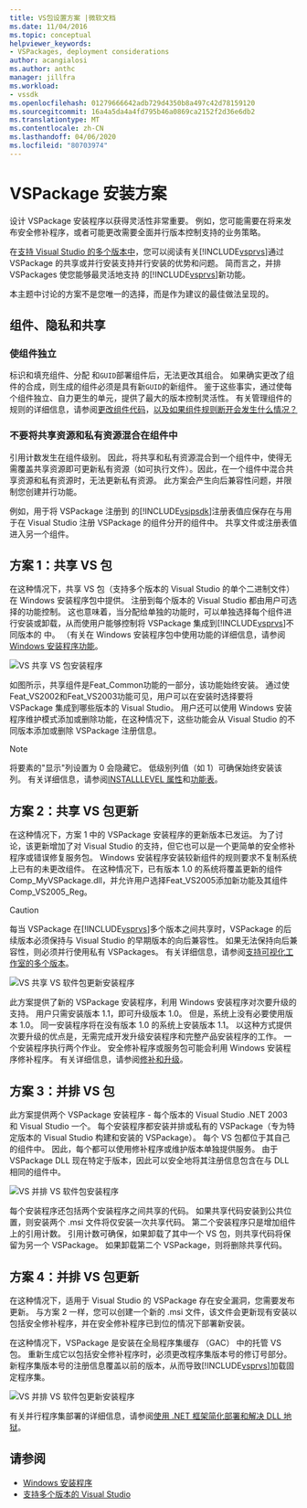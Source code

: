 ```yaml
---
title: VS包设置方案 |微软文档
ms.date: 11/04/2016
ms.topic: conceptual
helpviewer_keywords:
- VSPackages, deployment considerations
author: acangialosi
ms.author: anthc
manager: jillfra
ms.workload:
- vssdk
ms.openlocfilehash: 01279666642adb729d4350b8a497c42d78159120
ms.sourcegitcommit: 16a4a5da4a4fd795b46a0869ca2152f2d36e6db2
ms.translationtype: MT
ms.contentlocale: zh-CN
ms.lasthandoff: 04/06/2020
ms.locfileid: "80703974"
---
```

# <a name="vspackage-setup-scenarios"></a>VSPackage 安装方案

设计 VSPackage 安装程序以获得灵活性非常重要。 例如，您可能需要在将来发布安全修补程序，或者可能更改需要全面并行版本控制支持的业务策略。

在[支持 Visual Studio 的多个版本中](../../extensibility/supporting-multiple-versions-of-visual-studio.md)，您可以阅读有关[!INCLUDE[vsprvs](../../code-quality/includes/vsprvs_md.md)]通过 VSPackage 的共享或并行安装支持并行安装的优势和问题。 简而言之，并排 VSPackages 使您能够最灵活地支持 的[!INCLUDE[vsprvs](../../code-quality/includes/vsprvs_md.md)]新功能。

本主题中讨论的方案不是您唯一的选择，而是作为建议的最佳做法呈现的。

## <a name="components-privacy-and-sharing"></a>组件、隐私和共享

### <a name="make-your-components-independent"></a>使组件独立

标识和填充组件、分配 和`GUID`部署组件后，无法更改其组合。 如果确实更改了组件的合成，则生成的组件必须是具有新`GUID`的新组件。 鉴于这些事实，通过使每个组件独立、自力更生的单元，提供了最大的版本控制灵活性。 有关管理组件的规则的详细信息，请参阅[更改组件代码](/windows/desktop/Msi/changing-the-component-code)，[以及如果组件规则断开会发生什么情况？](/windows/desktop/Msi/what-happens-if-the-component-rules-are-broken)

### <a name="do-not-mix-shared-and-private-resources-in-a-component"></a>不要将共享资源和私有资源混合在组件中

引用计数发生在组件级别。 因此，将共享和私有资源混合到一个组件中，使得无需覆盖共享资源即可更新私有资源（如可执行文件）。因此，在一个组件中混合共享资源和私有资源时，无法更新私有资源。 此方案会产生向后兼容性问题，并限制您创建并行功能。

例如，用于将 VSPackage 注册到 的[!INCLUDE[vsipsdk](../../extensibility/includes/vsipsdk_md.md)]注册表值应保存在与用于在 Visual Studio 注册 VSPackage 的组件分开的组件中。 共享文件或注册表值进入另一个组件。

## <a name="scenario-1-shared-vspackage"></a>方案 1：共享 VS 包

在这种情况下，共享 VS 包（支持多个版本的 Visual Studio 的单个二进制文件）在 Windows 安装程序包中提供。 注册到每个版本的 Visual Studio 都由用户可选择的功能控制。 这也意味着，当分配给单独的功能时，可以单独选择每个组件进行安装或卸载，从而使用户能够控制将 VSPackage 集成到[!INCLUDE[vsprvs](../../code-quality/includes/vsprvs_md.md)]不同版本的 中。 （有关在 Windows 安装程序包中使用功能的详细信息，请参阅[Windows 安装程序功能](/windows/desktop/Msi/windows-installer-features)。

![VS 共享 VS 包安装程序](../../extensibility/internals/media/vs_sharedpackage.gif "VS_SharedPackage")

如图所示，共享组件是Feat_Common功能的一部分，该功能始终安装。 通过使Feat_VS2002和Feat_VS2003功能可见，用户可以在安装时选择要将 VSPackage 集成到哪些版本的 Visual Studio。 用户还可以使用 Windows 安装程序维护模式添加或删除功能，在这种情况下，这些功能会从 Visual Studio 的不同版本添加或删除 VSPackage 注册信息。

> [!NOTE]
> 将要素的"显示"列设置为 0 会隐藏它。 低级别列值（如 1）可确保始终安装该列。 有关详细信息，请参阅[INSTALLLEVEL 属性](/windows/desktop/Msi/installlevel)和[功能表](/windows/desktop/Msi/feature-table)。

## <a name="scenario-2-shared-vspackage-update"></a>方案 2：共享 VS 包更新

在这种情况下，方案 1 中的 VSPackage 安装程序的更新版本已发运。 为了讨论，该更新增加了对 Visual Studio 的支持，但它也可以是一个更简单的安全修补程序或错误修复服务包。 Windows 安装程序安装较新组件的规则要求不复制系统上已有的未更改组件。 在这种情况下，已有版本 1.0 的系统将覆盖更新的组件 Comp_MyVSPackage.dll，并允许用户选择Feat_VS2005添加新功能及其组件Comp_VS2005_Reg。

> [!CAUTION]
> 每当 VSPackage 在[!INCLUDE[vsprvs](../../code-quality/includes/vsprvs_md.md)]多个版本之间共享时，VSPackage 的后续版本必须保持与 Visual Studio 的早期版本的向后兼容性。 如果无法保持向后兼容性，则必须并行使用私有 VSPackages。 有关详细信息，请参阅[支持可视化工作室的多个版本](../../extensibility/supporting-multiple-versions-of-visual-studio.md)。

![VS 共享 VS 软件包更新安装程序](../../extensibility/internals/media/vs_sharedpackageupdate.gif "VS_SharedPackageUpdate")

此方案提供了新的 VSPackage 安装程序，利用 Windows 安装程序对次要升级的支持。 用户只需安装版本 1.1，即可升级版本 1.0。 但是，系统上没有必要使用版本 1.0。 同一安装程序将在没有版本 1.0 的系统上安装版本 1.1。 以这种方式提供次要升级的优点是，无需完成开发升级安装程序和完整产品安装程序的工作。 一个安装程序执行两个作业。 安全修补程序或服务包可能会利用 Windows 安装程序修补程序。 有关详细信息，请参阅[修补和升级](/windows/desktop/Msi/patching-and-upgrades)。

## <a name="scenario-3-side-by-side-vspackage"></a>方案 3：并排 VS 包

此方案提供两个 VSPackage 安装程序 - 每个版本的 Visual Studio .NET 2003 和 Visual Studio 一个。 每个安装程序都安装并排或私有的 VSPackage（专为特定版本的 Visual Studio 构建和安装的 VSPackage）。 每个 VS 包都位于其自己的组件中。 因此，每个都可以使用修补程序或维护版本单独提供服务。 由于 VSPackage DLL 现在特定于版本，因此可以安全地将其注册信息包含在与 DLL 相同的组件中。

![VS 并排 VS 软件包安装程序](../../extensibility/internals/media/vs_sbys_package.gif "VS_SbyS_Package")

每个安装程序还包括两个安装程序之间共享的代码。 如果共享代码安装到公共位置，则安装两个 .msi 文件将仅安装一次共享代码。 第二个安装程序只是增加组件上的引用计数。 引用计数可确保，如果卸载了其中一个 VS 包，则共享代码将保留为另一个 VSPackage。 如果卸载第二个 VSPackage，则将删除共享代码。

## <a name="scenario-4-side-by-side-vspackage-update"></a>方案 4：并排 VS 包更新

在这种情况下，适用于 Visual Studio 的 VSPackage 存在安全漏洞，您需要发布更新。 与方案 2 一样，您可以创建一个新的 .msi 文件，该文件会更新现有安装以包括安全修补程序，并在安全修补程序已到位的情况下部署新安装。

在这种情况下，VSPackage 是安装在全局程序集缓存 （GAC） 中的托管 VS 包。 重新生成它以包括安全修补程序时，必须更改程序集版本号的修订号部分。 新程序集版本号的注册信息覆盖以前的版本，从而导致[!INCLUDE[vsprvs](../../code-quality/includes/vsprvs_md.md)]加载固定程序集。

![VS 并排 VS 软件包更新安装程序](../../extensibility/internals/media/vs_sbys_packageupdate.gif "VS_SbyS_PackageUpdate")

有关并行程序集部署的详细信息，请参阅[使用 .NET 框架简化部署和解决 DLL 地狱](https://msdn.microsoft.com/library/ms973843.aspx)。

## <a name="see-also"></a>请参阅

- [Windows 安装程序](/windows/desktop/Msi/windows-installer-portal)
- [支持多个版本的 Visual Studio](../../extensibility/supporting-multiple-versions-of-visual-studio.md)
